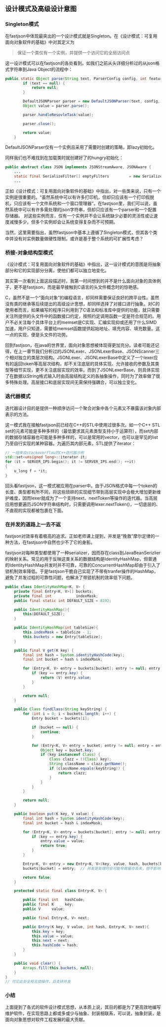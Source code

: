 ## 设计模式及高级设计意图

### Singleton模式

在fastjson中体现最突出的一个设计模式就是Singleton。在《设计模式：可复用面向对象软件的基础》中对其定义为

> 保证一个类仅有一个实例，并提供一个访问它的全局访问点

这一设计模式可以在fastjson的各处看到。如我们之前从头详细分析过的从json格式字符串到Java Object的流程中：

```java
public static Object parse(String text, ParserConfig config, int features) {
        if (text == null) {
            return null;
        }

        DefaultJSONParser parser = new DefaultJSONParser(text, config, features);
        Object value = parser.parse();

        parser.handleResovleTask(value);

        parser.close();

        return value;
    }
```

DefaultJSONParser仅有一个实例且采用了需要时创建的策略，即lazy初始化。

同样我们也不难找到在加载类时就创建好了的hungry初始化：

```java
public abstract class JSON implements JSONStreamAware, JSONAware {
    ...
    static final SerializeFilter[] emptyFilters         = new SerializeFilter[0];
    ...
```
正如《设计模式：可复用面向对象软件的基础》中指出，对一些类来说，只有一个实例是很重要的。“虽然系统中可以有许多打印机，但却只应该有一个打印假脱机，只应该有一个文件系统和一个窗口管理器”。在fastjson里，我们可以说，虽然系统中可以有许多需处理的json字符串，但却只应该有一个parser和一个配置存储器。
对这些实例而言，仅有一个实例并不会让系统缺少必要的灵活性或让速度减慢多少，但多个实例却会让系统变得复杂而不可预期。

当然，这里需要指出，虽然fastjson中基本上遵循了Singleton模式，但其各个类中并没有对实例数量做硬性限制，或许是基于整个系统的可扩展性考虑？

### 桥接-对象结构型模式

《设计模式：可复用面向对象软件的基础》中指出，这一设计模式的意图是将抽象部分和它的实现部分分离，使他们都可以独立地变化。

其实第一次看到上面这段描述时，我第一时间想到的并不是什么面向对象的具体例子，更不是fastjson，而是最早接触到C语言的头文件概念时的惊艳感。

C，虽然不是一个“面向对象”的编程语言，却同样需要保证良好的跨平台性。虽然没有类的继承等后续提出的高级设计思想，却同样选择了对接口进行抽象。对C的使用者而言，如果编写的程序只利用到了C语法和标准库中提供的功能，就只需要关注所提供的头文件中的函数接口约定，按照约定调用函数一定是符合规范的。用户不必关注每个具体平台上的memset是C实现、汇编实现抑或还用了什么SIMD加速，用户只知道，需要给memset函数提供起始地址、填充内容、填充数量。这一点的实现，便是头文件的功劳。

回到fastjson，在java的世界里，面向对象思想被体现得更加充分。读者可能还记得，在上一章节我们分析过的JSONLexer、JSONLexerBase、JSONScanner三个相对独立的类层次结构。JSONLexer、JSONLexerBase中定义了一个lexer应有的返回token等高层次结构，却不关注底层的具体实现、允许接收的参数及其类型等细节实现，更不关注底层实现的效率。而到了JSONLexerBase，则具体实现了在数据以String格式输入时由高层结构定义的各抽象操作，同时为了效率做了很多特殊处理。高层接口和底层实现间无需保持强耦合，可以独立变化。


### 迭代器模式

迭代器设计目的是提供一种顺序访问一个聚合对象中各个元素又不暴露该对象内部表示的方法。

这一模式我在接触fastjson前已经在C++的STL中使用过很多次。如一个C++ STL set的元素可能是多种多样的（最低要求其元素类型支持小于运算符），而set内部的数据存储容器也可能是多种多样的，可以是常用的vector，也可以是罕见的list乃至自行实现的某种容器。为遍历其内部元素，STL提供了iterator：

```CPP
// 一段来自stackoverflow的C++迭代器示例
std::set<unsigned long>::iterator it;
for (it = SERVER_IPS.begin(); it != SERVER_IPS.end(); ++it)
{
    u_long f = *it;
}
```

回头看fastjson，这一模式被应用在parser中。由于JSON格式中每一个token的长度、类型都有所不同，将这些琐碎的实现细节带到高层实现中会极大增加更新维护难度，因而lexer就成为了一个支持next、nextToken等操作的迭代器。当高层应用想要遍历JSON字符串结构时，只需要调用lexer.nextToken()，一切底层的、不直观的实现都被包裹在下面。

### 在并发的道路上一去不返

fastjson对效率有着极高的追求。正如老师课上提到，并发是“挽救”摩尔定律的一种方法，在fastjson中自然也少不了它的身影。

fastjson对每种类型都使用了一种serializer，因而存在class到JavaBeanSerizlier的映射关系。常见的用于反映这类关系的数据结构是IdentityHashMap，但普通的IdentityHashMap并发时并不可靠，可靠的ConcurrentHashMap却由于引入了锁机制效率降低。于是fastjson干脆自己实现了不带有tranfer操作的HashMap，避免了并发过程的可靠性问题，也解决了带锁机制的效率低下问题。

```java
public class IdentityHashMap<K, V> {
    private final Entry<K, V>[] buckets;
    private final int           indexMask;
    public final static int DEFAULT_SIZE = 8192;

    public IdentityHashMap(){
        this(DEFAULT_SIZE);
    }

    public IdentityHashMap(int tableSize){
        this.indexMask = tableSize - 1;
        this.buckets = new Entry[tableSize];
    }

    public final V get(K key) {
        final int hash = System.identityHashCode(key);
        final int bucket = hash & indexMask;

        for (Entry<K, V> entry = buckets[bucket]; entry != null; entry = entry.next) {
            if (key == entry.key) {
                return (V) entry.value;
            }
        }

        return null;
    }

    public Class findClass(String keyString) {
        for (int i = 0; i < buckets.length; i++) {
            Entry bucket = buckets[i];

            if (bucket == null) {
                continue;
            }

            for (Entry<K, V> entry = bucket; entry != null; entry = entry.next) {
                Object key = bucket.key;
                if (key instanceof Class) {
                    Class clazz = ((Class) key);
                    String className = clazz.getName();
                    if (className.equals(keyString)) {
                        return clazz;
                    }
                }
            }
        }

        return null;
    }

    public boolean put(K key, V value) {
        final int hash = System.identityHashCode(key);
        final int bucket = hash & indexMask;

        for (Entry<K, V> entry = buckets[bucket]; entry != null; entry = entry.next) {
            if (key == entry.key) {
                entry.value = value;
                return true;
            }
        }

        Entry<K, V> entry = new Entry<K, V>(key, value, hash, buckets[bucket]);
        buckets[bucket] = entry;  // 并发是处理时会可能导致缓存丢失，但不影响正确性

        return false;
    }

    protected static final class Entry<K, V> {

        public final int   hashCode;
        public final K     key;
        public V     value;

        public final Entry<K, V> next;

        public Entry(K key, V value, int hash, Entry<K, V> next){
            this.key = key;
            this.value = value;
            this.next = next;
            this.hashCode = hash;
        }
    }

    public void clear() {
        Arrays.fill(this.buckets, null);
    }
}
// 可见此处全程无锁操作，且支持并发
```


### 小结

上面提到了各式的软件设计模式思想，从本质上说，其目的都是为了更高效地编写维护软件，在实现思路上都或多或少与抽象、封装相联系，可以说，抽象封装，是面向对象思想对软件工程发展的最大贡献。
